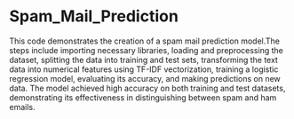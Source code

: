 # Spam_Mail_Prediction
This code demonstrates the creation of a spam mail prediction model.The steps include importing necessary libraries, loading and preprocessing the dataset, splitting the data into training and test sets, transforming the text data into numerical features using TF-IDF vectorization, training a logistic regression model, evaluating its accuracy, and making predictions on new data. The model achieved high accuracy on both training and test datasets, demonstrating its effectiveness in distinguishing between spam and ham emails.
